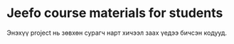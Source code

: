 # Jeefo course materials for students

Энэхүү project нь зөвхөн сурагч нарт хичээл заах үедээ бичсэн кодууд.
